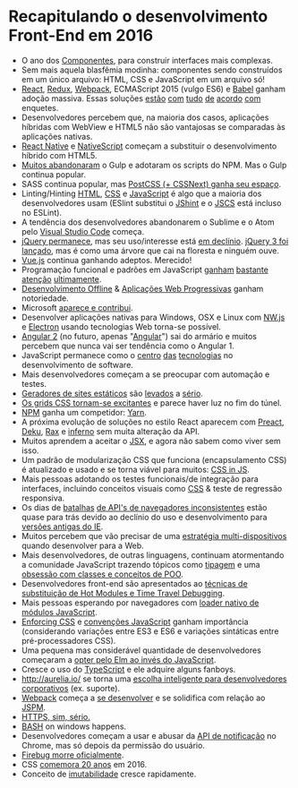 # Recapitulando o desenvolvimento Front-End em 2016

* O ano dos [Componentes](http://developer.telerik.com/featured/front-end-application-frameworks-component-architectures/), para construir interfaces mais complexas.
* Sem mais aquela blasfêmia modinha: componentes sendo construídos em um único arquivo: HTML, CSS e JavaScript em um arquivo só!
* [React](https://facebook.github.io/react/), [Redux](http://redux.js.org/), [Webpack](https://webpack.js.org/), ECMAScript 2015 (vulgo ES6) e [Babel](https://babeljs.io/) ganham adoção massiva. Essas soluções [estão](http://stackoverflow.com/research/developer-survey-2016#technology-trending-tech-on-stack-overflow) [com](https://ashleynolan.co.uk/blog/frontend-tooling-survey-2016-results#js-bundlers) [tudo](https://ashleynolan.co.uk/blog/frontend-tooling-survey-2016-results#js-framework-essential) [de](http://stateofjs.com/2016/frontend/) [acordo](http://stateofjs.com/2016/flavors/) [com](http://stateofjs.com/2016/buildtools/) enquetes.
* Desenvolvedores percebem que, na maioria dos casos, aplicações híbridas com WebView e HTML5 não são vantajosas se comparadas às aplicações nativas.
* [React Native](https://facebook.github.io/react-native/) e [NativeScript](https://www.nativescript.org/) começam a substituir o desenvolvimento híbrido com HTML5.
* [Muitos abandonaram](https://medium.freecodecamp.com/why-i-left-gulp-and-grunt-for-npm-scripts-3d6853dd22b8#.f9waa6mnx) o Gulp e adotaram os scripts do NPM. Mas o Gulp continua popular.
* SASS continua popular, mas [PostCSS (+ CSSNext) ganha seu espaço](https://tylergaw.com/articles/sass-to-postcss).
* Linting/Hinting [HTML](http://htmlhint.com/), [CSS](http://stylelint.io/) e [JavaScript](http://eslint.org/) é algo que a maioria dos desenvolvedores usam (ESlint substitui o [JShint](http://jshint.com/) e o [JSCS](http://jscs.info/) está incluso no ESLint).
* A tendência dos desenvolvedores abandonarem o Sublime e o Atom pelo [Visual Studio Code](https://code.visualstudio.com/) começa.
* [jQuery permanece](https://trends.builtwith.com/javascript), mas seu uso/interesse está [em declínio](https://www.google.com/trends/explore?q=jQuery). [jQuery 3 foi lançado](https://blog.jquery.com/2016/06/09/jquery-3-0-final-released/), mas é como uma árvore que cai na floresta e ninguém ouve.
* [Vue.js](https://vuejs.org/) continua ganhando adeptos. Merecido!
* Programação funcional e padrões em JavaScript [ganham](https://www.manning.com/books/functional-programming-in-javascript) [bastante](https://github.com/MostlyAdequate/mostly-adequate-guide) [atenção](https://github.com/getify/Functional-Light-JS) [ultimamente](https://www.youtube.com/channel/UCO1cgjhGzsSYb1rsB4bFe4Q).
* [Desenvolvimento Offline](https://developers.google.com/web/fundamentals/getting-started/codelabs/offline/) & [Aplicações Web Progressivas](https://developers.google.com/web/progressive-web-apps/) ganham notoriedade.
* Microsoft [aparece e contribui](http://developer.telerik.com/featured/microsoft-done-lately/).
* Desenvolver aplicações nativas para Windows, OSX e Linux com [NW.js](https://nwjs.io/) e [Electron](http://electron.atom.io/) usando tecnologias Web torna-se possível.
* [Angular 2](https://angular.io/) (no futuro, apenas "[Angular](https://juristr.com/blog/2016/12/let-me-explain-angular-release-cycles/)") sai do armário e muitos percebem que nunca vai ser tendência como o Angular 1.
* JavaScript permanece como o [centro](http://stackoverflow.com/research/developer-survey-2016#technology-top-tech-on-stack-overflow) [das](http://stackoverflow.com/research/developer-survey-2016#technology-most-popular-technologies) [tecnologias](http://stackoverflow.com/research/developer-survey-2016#technology-correlated-technologies) no desenvolvimento de software.
* Mais desenvolvedores começam a se preocupar com automação e testes.
* [Geradores de sites estáticos](https://www.staticgen.com/) são [levados](https://github.com/vigetlabs/gulp-starter/tree/blendid) a [sério](https://phenomic.io/).
* [Os grids CSS tornam-se excitantes](http://meyerweb.com/eric/thoughts/2016/12/05/css-grid/) e parece haver luz no fim do túnel.
* [NPM](https://www.npmjs.com/) ganha um competidor: [Yarn](https://yarnpkg.com/).
* A próxima evolução de soluções no estilo React aparecem com [Preact](https://preactjs.com/), [Deku](https://github.com/anthonyshort/deku), [Rax](https://github.com/alibaba/rax) e [inferno](https://infernojs.org/) sem muita alteração da API.
* Muitos aprendem a aceitar o [JSX](https://facebook.github.io/jsx/), e agora não sabem como viver sem isso.
* Um padrão de modularização CSS que funciona (encapsulamento CSS) é atualizado e usado e se torna viável para muitos: [CSS in JS](https://github.com/MicheleBertoli/css-in-js).
* Mais pessoas adotando os testes funcionais/de integração para interfaces, incluindo conceitos visuais como [CSS](https://css-tricks.com/automating-css-regression-testing/) & teste de regressão responsiva.
* Os dias de [batalhas](https://kangax.github.io/compat-table/es6/) [de API's de navegadores inconsistentes](https://html5test.com/results/desktop.html) estão quase para trás devido ao declínio do uso e desenvolvimento para [versões antigas do IE](https://www.netmarketshare.com/browser-market-share.aspx?qprid=2&qpcustomd=0).
* Muitos percebem que vão precisar de uma [estratégia multi-dispositivos](http://www.intel.com/content/dam/www/public/us/en/images/iot/guide-to-iot-infographic.png) quando desenvolver para a Web.
* Mais desenvolvedores, de outras linguagens, continuam atormentando a comunidade JavaScript trazendo tópicos como [tipagem](https://flowtype.org/) e uma [obsessão com classes e conceitos de POO](https://www.typescriptlang.org/).
* Desenvolvedores front-end são apresentados ao [técnicas de substituição de Hot Modules e Time Travel Debugging](https://code-cartoons.com/hot-reloading-and-time-travel-debugging-what-are-they-3c8ed2812f35#.ezlpqez1i).
* Mais pessoas esperando por navegadores com [loader nativo de módulos JavaScript](https://whatwg.github.io/loader/).
* [Enforcing CSS](https://css-tricks.com/stylelint/) e [convenções JavaScript](https://github.com/airbnb/javascript/tree/master/packages/eslint-config-airbnb) ganham importância (considerando variações entre ES3 e ES6 e variações sintáticas entre pré-processadores CSS).
* Uma pequena mas considerável quantidade de desenvolvedores começaram a [opter pelo Elm ao invés do JavaScript](https://www.brianthicks.com/post/2016/04/22/state-of-elm-2016-results/).
* Cresce o uso do [TypeScript](https://www.typescriptlang.org/) e ele adquire alguns fanboys.
* http://aurelia.io/ se torna uma [escolha inteligente para desenvolvedores corporativos](https://www.youtube.com/watch?v=6I_GwgoGm1w&t=3315s) (ex. suporte).
* [Webpack](https://webpack.js.org/configuration/) começa a [se desenvolver](https://opencollective.com/webpack) e se solidifica com relação ao [JSPM](https://www.pluralsight.com/courses/javascript-systemjs-jspm).
* [HTTPS, sim, sério.](https://developers.google.com/web/updates/2016/10/avoid-not-secure-warn)
* [BASH](https://msdn.microsoft.com/en-us/commandline/wsl/about) on windows happens.
* Desenvolvedores começam a usar e abusar da [API de notificação](https://developer.mozilla.org/en-US/docs/Web/API/Notifications_API/Using_the_Notifications_API) no Chrome, mas só depois da permissão do usuário.
* [Firebug morre oficialmente](https://github.com/firebug/firebug).
* CSS [comemora 20 anos](https://www.w3.org/Style/CSS20/) em 2016.
* Conceito de [imutabilidade](https://facebook.github.io/immutable-js/) cresce rapidamente.
